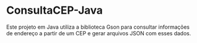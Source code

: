 # ConsultaCEP-Java
Este projeto em Java utiliza a biblioteca Gson para consultar informações de endereço a partir de um CEP e gerar arquivos JSON com esses dados.
